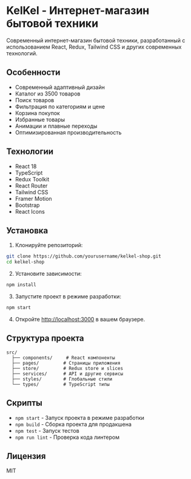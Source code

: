 # KelKel - Интернет-магазин бытовой техники

Современный интернет-магазин бытовой техники, разработанный с использованием React, Redux, Tailwind CSS и других современных технологий.

## Особенности

- Современный адаптивный дизайн
- Каталог из 3500 товаров
- Поиск товаров
- Фильтрация по категориям и цене
- Корзина покупок
- Избранные товары
- Анимации и плавные переходы
- Оптимизированная производительность

## Технологии

- React 18
- TypeScript
- Redux Toolkit
- React Router
- Tailwind CSS
- Framer Motion
- Bootstrap
- React Icons

## Установка

1. Клонируйте репозиторий:
```bash
git clone https://github.com/yourusername/kelkel-shop.git
cd kelkel-shop
```

2. Установите зависимости:
```bash
npm install
```

3. Запустите проект в режиме разработки:
```bash
npm start
```

4. Откройте [http://localhost:3000](http://localhost:3000) в вашем браузере.

## Структура проекта

```
src/
  ├── components/     # React компоненты
  ├── pages/         # Страницы приложения
  ├── store/         # Redux store и slices
  ├── services/      # API и другие сервисы
  ├── styles/        # Глобальные стили
  └── types/         # TypeScript типы
```

## Скрипты

- `npm start` - Запуск проекта в режиме разработки
- `npm build` - Сборка проекта для продакшена
- `npm test` - Запуск тестов
- `npm run lint` - Проверка кода линтером

## Лицензия

MIT
